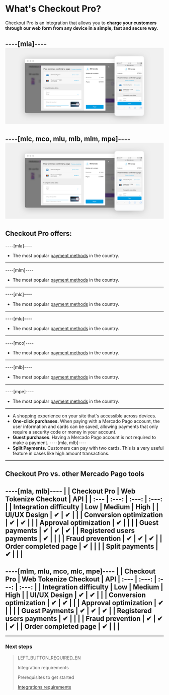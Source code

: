 # What's Checkout Pro?

Checkout Pro is an integration that allows you to **charge your customers through our web form from any device in a simple, fast and secure way.**

----[mla]----
![Basic-Checkout](/images/web-payment-checkout/cho-modal-mobile.png)
------------
----[mlc, mco, mlu, mlb, mlm, mpe]----
![Basic-Checkout](/images/web-payment-checkout/checkout-modal-sv.png)
------------

## Checkout Pro offers:

----[mla]----
* The most popular [payment methods](https://www.mercadopago.com.ar/ayuda/medios-de-pago-cuotas-promociones_264) in the country.
------------
----[mlm]----
*  The most popular [payment methods](https://www.mercadopago.com.mx/ayuda/medios-de-pago-cuotas-promociones_264) in the country.
------------
----[mlc]----
* The most popular [payment methods](https://www.mercadopago.cl/ayuda/medios-de-pago-cuotas-promociones_264) in the country.
------------
----[mlu]----
* The most popular [payment methods](https://www.mercadopago.com.uy/ayuda/medios-de-pago-cuotas-promociones_264) in the country.
------------
----[mco]----
* The most popular [payment methods](https://www.mercadopago.com.co/ayuda/medios-de-pago-cuotas-promociones_264) in the country.
------------
----[mlb]----
* The most popular [payment methods](https://www.mercadopago.com.br/ajuda/meios-de-pagamento-parcelamento_265) in the country.
------------
----[mpe]----
* The most popular [payment methods](https://www.mercadopago.com.pe/ayuda/medios-de-pago-cuotas-promociones_264) in the country.
------------

* A shopping experience on your site that's accessible across devices.
* **One-click purchases.** When paying with a Mercado Pago account, the user information and cards can be saved, allowing payments that only require a security code or money in your account.
* **Guest purchases**. Having a Mercado Pago account is not required to make a payment.
----[mla, mlb]----
* **Split Payments.** Customers can pay with two cards. This is a very useful feature in cases like high amount transactions.
------------

## Checkout Pro vs. other Mercado Pago tools

----[mla, mlb]----
|                               | Checkout Pro | Web Tokenize Checkout | API |
| :--- | :---: | :---: | :---: |
| Integration difficulty        | Low | Medium | High |
| UI/UX Design                  | ✔ | ✔ |   |
| Conversion optimization       | ✔ | ✔ |   |
| Approval optimization         | ✔ |   |   |
| Guest payments                | ✔ | ✔ | ✔ |
| Registered users payments     | ✔ |   |   |
| Fraud prevention              | ✔ | ✔ | ✔ |
| Order completed page          | ✔ |   |   |
| Split payments                | ✔ |   |   |
------------
----[mlm, mlu, mco, mlc, mpe]----
|                               | Checkout Pro | Web Tokenize Checkout | API
| :--- | :---: | :---: | :---: |
| Integration difficulty        | Low | Medium | High |
| UI/UX Design                  | ✔ | ✔ |   |
| Conversion optimization       | ✔ | ✔ |   |
| Approval optimization         | ✔ |   |   |
| Guest Payments                | ✔ | ✔ | ✔ |
| Registered users payments     | ✔ |   |   |
| Fraud prevention              | ✔ | ✔ | ✔ |
| Order completed page          | ✔ |   |   |
------------

---

### Next steps

> LEFT_BUTTON_REQUIRED_EN
>
> Integration requirements
>
> Prerequisites to get started
>
> [Integrations requirements](https://www.mercadopago[FAKER][URL][DOMAIN]/developers/en/guides/online-payments/checkout-pro/previous-requirements)
>
